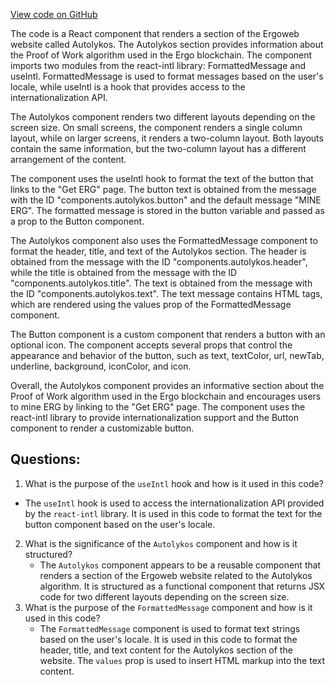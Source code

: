 [View code on GitHub](https://github.com/ergoplatform/ergoweb/components/home/Autolykos.tsx)

The code is a React component that renders a section of the Ergoweb website called Autolykos. The Autolykos section provides information about the Proof of Work algorithm used in the Ergo blockchain. The component imports two modules from the react-intl library: FormattedMessage and useIntl. FormattedMessage is used to format messages based on the user's locale, while useIntl is a hook that provides access to the internationalization API.

The Autolykos component renders two different layouts depending on the screen size. On small screens, the component renders a single column layout, while on larger screens, it renders a two-column layout. Both layouts contain the same information, but the two-column layout has a different arrangement of the content.

The component uses the useIntl hook to format the text of the button that links to the "Get ERG" page. The button text is obtained from the message with the ID "components.autolykos.button" and the default message "MINE ERG". The formatted message is stored in the button variable and passed as a prop to the Button component.

The Autolykos component also uses the FormattedMessage component to format the header, title, and text of the Autolykos section. The header is obtained from the message with the ID "components.autolykos.header", while the title is obtained from the message with the ID "components.autolykos.title". The text is obtained from the message with the ID "components.autolykos.text". The text message contains HTML tags, which are rendered using the values prop of the FormattedMessage component.

The Button component is a custom component that renders a button with an optional icon. The component accepts several props that control the appearance and behavior of the button, such as text, textColor, url, newTab, underline, background, iconColor, and icon.

Overall, the Autolykos component provides an informative section about the Proof of Work algorithm used in the Ergo blockchain and encourages users to mine ERG by linking to the "Get ERG" page. The component uses the react-intl library to provide internationalization support and the Button component to render a customizable button.
## Questions: 
 1. What is the purpose of the `useIntl` hook and how is it used in this code?
   - The `useIntl` hook is used to access the internationalization API provided by the `react-intl` library. It is used in this code to format the text for the button component based on the user's locale.
2. What is the significance of the `Autolykos` component and how is it structured?
   - The `Autolykos` component appears to be a reusable component that renders a section of the Ergoweb website related to the Autolykos algorithm. It is structured as a functional component that returns JSX code for two different layouts depending on the screen size.
3. What is the purpose of the `FormattedMessage` component and how is it used in this code?
   - The `FormattedMessage` component is used to format text strings based on the user's locale. It is used in this code to format the header, title, and text content for the Autolykos section of the website. The `values` prop is used to insert HTML markup into the text content.